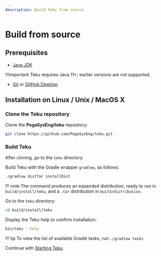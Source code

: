 ```yaml
---
description: Build Teku from source
---
```


# Build from source

## Prerequisites

* [Java JDK](http://www.oracle.com/technetwork/java/javase/downloads/index.html)

!!!important
    Teku requires Java 11+; earlier versions are not supported.

* [Git](https://git-scm.com/downloads) or [GitHub Desktop](https://desktop.github.com/)

## Installation on Linux / Unix / MacOS X

### Clone the Teku repository

Clone the **PegaSysEng/teku** repository:

```bash
git clone https://github.com/PegaSysEng/teku.git
```

### Build Teku

After cloning, go to the `teku` directory.

Build Teku with the Gradle wrapper `gradlew`, as follows:

```bash
./gradlew distTar installDist
```

!!! note
    The command produces an expanded distribution, ready to run
    in `build/install/teku`, and a `.tar` distribution in `build/distribution`.

Go to the `teku` directory:

```bash
cd build/install/teku
```

Display the Teku help to confirm installation:

````bash
bin/teku --help
````

!!! tip
    To view the list of available Gradle tasks, run `./gradlew tasks`

Continue with [Starting Teku](Start.md).
